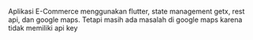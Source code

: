Aplikasi E-Commerce menggunakan flutter, state management getx, rest api, dan google maps. Tetapi masih ada masalah di google maps karena tidak memiliki api key
